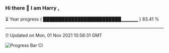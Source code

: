 ### Hi there 👋 I am Harry , 

⏳ Year progress { █████████████████████████▁▁▁▁▁ } 83.41 %

---

⏰ Updated on Mon, 01 Nov 2021 10:56:31 GMT

![Progress Bar CI](https://github.com/duykhang68/duykhang68/workflows/Progress%20Bar%20CI/badge.svg)
